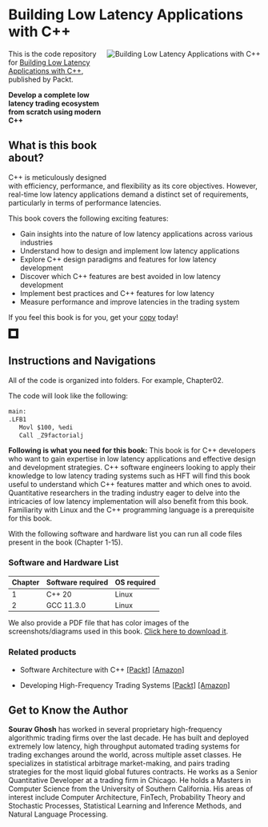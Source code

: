 # Building Low Latency Applications with C++

<a href="https://www.packtpub.com/product/building-low-latency-applications-with-c/9781837639359"><img src="https://content.packt.com/B19434/cover_image_small.jpg" alt="Building Low Latency Applications with C++" height="256px" align="right"></a>

This is the code repository for [Building Low Latency Applications with C++](https://www.packtpub.com/product/building-low-latency-applications-with-c/9781837639359), published by Packt.

**Develop a complete low latency trading ecosystem from scratch using modern C++**

## What is this book about?
C++ is meticulously designed with efficiency, performance, and flexibility as its core objectives. However, real-time low latency applications demand a distinct set of requirements, particularly in terms of performance latencies.

This book covers the following exciting features: 
* Gain insights into the nature of low latency applications across various industries
* Understand how to design and implement low latency applications
* Explore C++ design paradigms and features for low latency development
* Discover which C++ features are best avoided in low latency development
* Implement best practices and C++ features for low latency
* Measure performance and improve latencies in the trading system

If you feel this book is for you, get your [copy](https://www.amazon.com/dp/1837639353) today!

<a href="https://www.packtpub.com/?utm_source=github&utm_medium=banner&utm_campaign=GitHubBanner"><img src="https://raw.githubusercontent.com/PacktPublishing/GitHub/master/GitHub.png" 
alt="https://www.packtpub.com/" border="5" /></a>


## Instructions and Navigations
All of the code is organized into folders. For example, Chapter02.

The code will look like the following:
```
main:
.LFB1
   Movl $100, %edi
   Call _Z9factorialj
```

**Following is what you need for this book:**
This book is for C++ developers who want to gain expertise in low latency applications and effective design and development strategies. C++ software engineers looking to apply their knowledge to low latency trading systems such as HFT will find this book useful to understand which C++ features matter and which ones to avoid. Quantitative researchers in the trading industry eager to delve into the intricacies of low latency implementation will also benefit from this book. Familiarity with Linux and the C++ programming language is a prerequisite for this book.

With the following software and hardware list you can run all code files present in the book (Chapter 1-15).

### Software and Hardware List

| Chapter  | Software required                   | OS required                        |
| -------- | ------------------------------------| -----------------------------------|
| 1        | C++ 20               | Linux |
| 2        | GCC 11.3.0           |  Linux|
 



We also provide a PDF file that has color images of the screenshots/diagrams used in this book. [Click here to download it](https://packt.link/ulPYN).

### Related products <Other books you may enjoy>
* Software Architecture with C++ [[Packt]](https://www.packtpub.com/product/software-architecture-with-c/9781838554590) [[Amazon]](https://www.amazon.com/dp/1838554599)

* Developing High-Frequency Trading Systems [[Packt]](https://www.packtpub.com/product/developing-high-frequency-trading-systems/9781803242811) [[Amazon]](https://www.amazon.com/dp/1803242817)

## Get to Know the Author
**Sourav Ghosh**
has worked in several proprietary high-frequency algorithmic trading firms over the last decade. He has built and deployed extremely low latency, high throughput automated trading systems for trading exchanges around the world, across multiple asset classes. He specializes in statistical arbitrage market-making, and pairs trading strategies for the most liquid global futures contracts. He works as a Senior Quantitative Developer at a trading firm in Chicago. He holds a Masters in Computer Science from the University of Southern California. His areas of interest include Computer Architecture, FinTech, Probability Theory and Stochastic Processes, Statistical Learning and Inference Methods, and Natural Language Processing.
